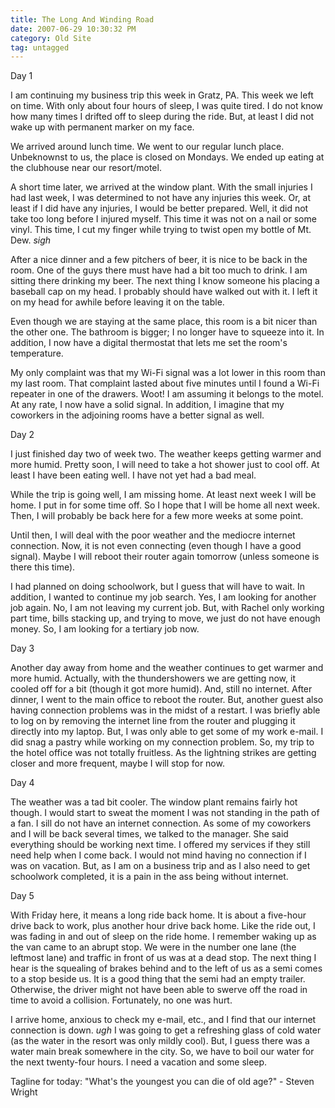 ```yaml
---
title: The Long And Winding Road
date: 2007-06-29 10:30:32 PM
category: Old Site
tag: untagged
---
```


Day 1

I am continuing my business trip this week in Gratz, PA. This week we left on time. With only about four hours of sleep, I was quite tired. I do not know how many times I drifted off to sleep during the ride. But, at least I did not wake up with permanent marker on my face.

We arrived around lunch time. We went to our regular lunch place. Unbeknownst to us, the place is closed on Mondays. We ended up eating at the clubhouse near our resort/motel.

A short time later, we arrived at the window plant. With the small injuries I had last week, I was determined to not have any injuries this week. Or, at least if I did have any injuries, I would be better prepared. Well, it did not take too long before I injured myself. This time it was not on a nail or some vinyl. This time, I cut my finger while trying to twist open my bottle of Mt. Dew. *sigh*

After a nice dinner and a few pitchers of beer, it is nice to be back in the room. One of the guys there must have had a bit too much to drink. I am sitting there drinking my beer. The next thing I know someone his placing a baseball cap on my head. I probably should have walked out with it. I left it on my head for awhile before leaving it on the table.

Even though we are staying at the same place, this room is a bit nicer than the other one. The bathroom is bigger; I no longer have to squeeze into it. In addition, I now have a digital thermostat that lets me set the room's temperature.

My only complaint was that my Wi-Fi signal was a lot lower in this room than my last room. That complaint lasted about five minutes until I found a Wi-Fi repeater in one of the drawers. Woot! I am assuming it belongs to the motel. At any rate, I now have a solid signal. In addition, I imagine that my coworkers in the adjoining rooms have a better signal as well.

Day 2

I just finished day two of week two. The weather keeps getting warmer and more humid. Pretty soon, I will need to take a hot shower just to cool off. At least I have been eating well. I have not yet had a bad meal.

While the trip is going well, I am missing home. At least next week I will be home. I put in for some time off. So I hope that I will be home all next week. Then, I will probably be back here for a few more weeks at some point.

Until then, I will deal with the poor weather and the mediocre internet connection. Now, it is not even connecting (even though I have a good signal). Maybe I will reboot their router again tomorrow (unless someone is there this time).

I had planned on doing schoolwork, but I guess that will have to wait. In addition, I wanted to continue my job search. Yes, I am looking for another job again. No, I am not leaving my current job. But, with Rachel only working part time, bills stacking up, and trying to move, we just do not have enough money. So, I am looking for a tertiary job now.

Day 3

Another day away from home and the weather continues to get warmer and more humid. Actually, with the thundershowers we are getting now, it cooled off for a bit (though it got more humid). And, still no internet. After dinner, I went to the main office to reboot the router. But, another guest also having connection problems was in the midst of a restart. I was briefly able to log on by removing the internet line from the router and plugging it directly into my laptop. But, I was only able to get some of my work e-mail. I did snag a pastry while working on my connection problem. So, my trip to the hotel office was not totally fruitless. As the lightning strikes are getting closer and more frequent, maybe I will stop for now.

Day 4

The weather was a tad bit cooler. The window plant remains fairly hot though. I would start to sweat the moment I was not standing in the path of a fan. I sill do not have an internet connection. As some of my coworkers and I will be back several times, we talked to the manager. She said everything should be working next time. I offered my services if they still need help when I come back. I would not mind having no connection if I was on vacation. But, as I am on a business trip and as I also need to get schoolwork completed, it is a pain in the ass being without internet.

Day 5

With Friday here, it means a long ride back home. It is about a five-hour drive back to work, plus another hour drive back home. Like the ride out, I was fading in and out of sleep on the ride home. I remember waking up as the van came to an abrupt stop. We were in the number one lane (the leftmost lane) and traffic in front of us was at a dead stop. The next thing I hear is the squealing of brakes behind and to the left of us as a semi comes to a stop beside us. It is a good thing that the semi had an empty trailer. Otherwise, the driver might not have been able to swerve off the road in time to avoid a collision. Fortunately, no one was hurt.

I arrive home, anxious to check my e-mail, etc., and I find that our internet connection is down. *ugh* I was going to get a refreshing glass of cold water (as the water in the resort was only mildly cool). But, I guess there was a water main break somewhere in the city. So, we have to boil our water for the next twenty-four hours. I need a vacation and some sleep.

Tagline for today: "What's the youngest you can die of old age?" - Steven Wright
